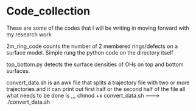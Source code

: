 # Code_collection
These are some of the codes that I will be writing in moving forward with my research work

2m_ring_code counts the number of 2 membered rings/defects on a surface model. Simple rung the python code on the directory itself

top_bottom.py detects the surface densities of OHs on top and bottom surfaces.

convert_data.sh is an awk file that splits a trajectory file with two or more trajectories and it can print out first half or the second half of the file
all what needs to be done is ,,,
chmod +x convert_data.sh ---> ./convert_data.sh


